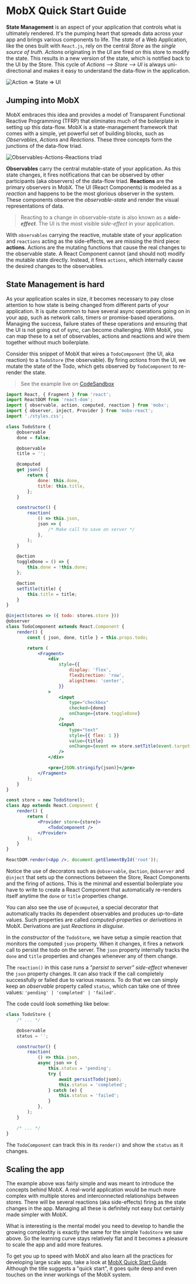 # MobX Quick Start Guide

**State Management** is an aspect of your application that controls what is ultimately rendered. It's the pumping heart that spreads data across your app and brings various components to life. The _state_ of a Web Application, like the ones built with `React.js`, rely on the central _Store_ as the _single source of truth_. _Actions_ originating in the _UI_ are fired on this store to modify the state. This results in a new version of the state, which is notified back to the UI by the Store. This cycle of _Actions --> Store --> UI_ is always uni-directional and makes it easy to understand the data-flow in the application.

![Action => State =>  UI](action-state-ui.png)

## Jumping into MobX

MobX embraces this idea and provides a model of Transparent Functional Reactive Programming (TFRP) that eliminates much of the boilerplate in setting up this data-flow. MobX is a state-management framework that comes with a simple, yet powerful set of building blocks, such as _Observables_, _Actions_ and _Reactions_. These three concepts form the junctions of the data-flow triad.

![Observables-Actions-Reactions triad](mobx-core.png)

**Observables** carry the central mutable-state of your application. As this state changes, it fires notifications that can be observed by other participants (aka observers) of the data-flow triad. **Reactions** are the primary observers in MobX. The UI (React Components) is modeled as a _reaction_ and happens to be the most glorious observer in the system. These components observe the _observable-state_ and render the visual representations of data.

> Reacting to a change in observable-state is also known as a **_side-effect_**. The UI is the most visible _side-effect_ in your application.

With `observables` carrying the reactive, mutable state of your application and `reactions` acting as the side-effects, we are missing the third piece: **actions**. Actions are the mutating functions that cause the real changes to the observable state. A React Component cannot (and should not) modify the mutable state directly. Instead, it fires `actions`, which internally cause the desired changes to the observables.

## State Management is hard

As your application scales in size, it becomes necessary to pay close attention to how state is being changed from different parts of your application. It is quite common to have several async operations going on in your app, such as network calls, timers or promise-based operations. Managing the success, failure states of these operations and ensuring that the UI is not going out of sync, can become challenging. With MobX, you can map these to a set of observables, actions and reactions and wire them together without much boilerplate.

Consider this snippet of MobX that wires a `TodoComponent` (the UI, aka reaction) to a `TodoStore` (the observable). By firing _actions_ from the UI, we mutate the state of the Todo, which gets observed by `TodoComponent` to re-render the state.

> See the example live on [CodeSandbox](https://codesandbox.io/s/m4my65o63p)

```jsx
import React, { Fragment } from 'react';
import ReactDOM from 'react-dom';
import { observable, action, computed, reaction } from 'mobx';
import { observer, inject, Provider } from 'mobx-react';
import './styles.css';

class TodoStore {
    @observable
    done = false;

    @observable
    title = '';

    @computed
    get json() {
        return {
            done: this.done,
            title: this.title,
        };
    }

    constructor() {
        reaction(
            () => this.json,
            json => {
                /* Make call to save on server */
            },
        );
    }

    @action
    toggleDone = () => {
        this.done = !this.done;
    };

    @action
    setTitle(title) {
        this.title = title;
    }
}

@inject(stores => ({ todo: stores.store }))
@observer
class TodoComponent extends React.Component {
    render() {
        const { json, done, title } = this.props.todo;

        return (
            <Fragment>
                <div
                    style={{
                        display: 'flex',
                        flexDirection: 'row',
                        alignItems: 'center',
                    }}
                >
                    <input
                        type="checkbox"
                        checked={done}
                        onChange={store.toggleDone}
                    />
                    <input
                        type="text"
                        style={{ flex: 1 }}
                        value={title}
                        onChange={event => store.setTitle(event.target.value)}
                    />
                </div>

                <pre>{JSON.stringify(json)}</pre>
            </Fragment>
        );
    }
}

const store = new TodoStore();
class App extends React.Component {
    render() {
        return (
            <Provider store={store}>
                <TodoComponent />
            </Provider>
        );
    }
}

ReactDOM.render(<App />, document.getElementById('root'));
```

Notice the use of decorators such as `@observable`, `@action`, `@observer` and `@inject` that sets up the connections between the Store, React Components and the firing of actions. This is the minimal and essential boilerplate you have to write to create a React Component that automatically re-renders itself anytime the `done` or `title` properties change.

You can also see the use of `@computed`, a special decorator that automatically tracks its dependent observables and produces up-to-date values. Such properties are called _computed-properties_ or _derivations_ in MobX. Derivations are just _Reactions in disguise_.

In the _constructor_ of the `TodoStore`, we have setup a simple reaction that monitors the computed `json` property. When it changes, it fires a network call to persist the todo on the server. The `json` property internally tracks the `done` and `title` properties and changes whenever any of them change.

The `reaction()` in this case runs a _"persist to server"_ _side-effect_ whenever the `json` property changes. It can also track if the call completely successfully or failed due to various reasons. To do that we can simply keep an _observable_ property called `status`, which can take one of three values: `'pending' | 'completed' | 'failed'`.

The code could look something like below:

```jsx
class TodoStore {
    /* ... */

    @observable
    status = '';

    constructor() {
        reaction(
            () => this.json,
            async json => {
                this.status = 'pending';
                try {
                    await persistTodo(json);
                    this.status = 'completed';
                } catch (e) {
                    this.status = 'failed';
                }
            },
        );
    }

    /* ... */
}
```

The `TodoComponent` can track this in its `render()` and show the `status` as it changes.

## Scaling the app

The example above was fairly simple and was meant to introduce the concepts behind MobX. A real-world application would be much more complex with multiple stores and interconnected relationships between stores. There will be several reactions (aka side-effects) firing as the state changes in the app. Managing all these is definitely not easy but certainly made simpler with MobX.

What is interesting is the mental model you need to develop to handle the growing complextity is exactly the same for the simple `TodoStore` we saw above. So the learning curve stays relatively flat and it becomes a pleasure to scale the app and add more features.

To get you up to speed with MobX and also learn all the practices for developing large scale app, take a look at [MobX Quick Start Guide](https://www.packtpub.com/web-development/mobx-quick-start-guide). Although the title suggests a "quick start", it goes quite deep and even touches on the inner workings of the MobX system.
